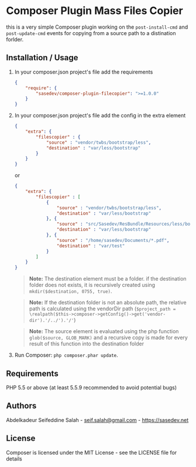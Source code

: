 Composer Plugin Mass Files Copier
========================================

this is a very simple Composer plugin working on the `post-install-cmd` and `post-update-cmd` events for copying from a source path to a distination forlder.


Installation / Usage
--------------------

1. In your composer.json project's file add the requirements

    ``` json
    {
        "require": {
            "sasedev/composer-plugin-filecopier": ">=1.0.0"
        }
    }
    ```

2. In your composer.json project's file add the config in the extra element

    ``` json
    {
        "extra": {
            "filescopier" : {
                "source" : "vendor/twbs/bootstrap/less",
                "destination" : "var/less/bootstrap"
            }
        }
    }
    ```

    or

    ``` json
    {
        "extra": {
            "filescopier" : [
                {
                    "source" : "vendor/twbs/bootstrap/less",
                    "destination" : "var/less/bootstrap"
                }, {
                    "source" : "src/Sasedev/ResBundle/Resources/less/bootstrap/*.less",
                    "destination" : "var/less/bootstrap"
                }, {
                    "source" : "/home/sasedev/Documents/*.pdf",
                    "destination" : "var/test"
                }
            ]
        }
    }
    ```


    > **Note:** The destination element must be a folder. if the destination folder does not exists, it is recursively created using `mkdir($destination, 0755, true)`.

    > **Note:** If the destination folder is not an absolute path, the relative path is calculated using the vendorDir path (`$project_path = \realpath($this->composer->getConfig()->get('vendor-dir').'/../').'/'`)

    > **Note:** The source element is evaluated using the php function `glob($source, GLOB_MARK)` and a recursive copy is made for every result of this function into the destination folder

3. Run Composer: `php composer.phar update`.


Requirements
------------

PHP 5.5 or above (at least 5.5.9 recommended to avoid potential bugs)


Authors
-------

Abdelkadeur Seifeddine Salah - <seif.salah@gmail.com> - <https://sasedev.net><br />


License
-------

Composer is licensed under the MIT License - see the LICENSE file for details
